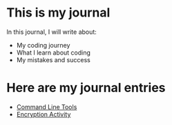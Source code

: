 # This is my journal

In this journal, I will write about:

- My coding journey
- What I learn about coding
- My mistakes and success

# Here are my journal entries

- [Command Line Tools](entrie01.md)
- [Encryption Activity](entrie02.md)
